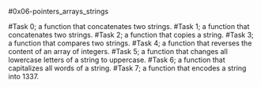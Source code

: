 #0x06-pointers_arrays_strings

#Task 0;
a function that concatenates two strings.
#Task 1;
a function that concatenates two strings.
#Task 2;
a function that copies a string.
#Task 3;
a function that compares two strings.
#Task 4;
a function that reverses the content of an array of integers.
#Task 5;
a function that changes all lowercase letters of a string to uppercase.
#Task 6;
 a function that capitalizes all words of a string.
#Task 7;
 a function that encodes a string into 1337.
